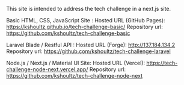 This site is intended to address the tech challenge in a next.js site.

Basic HTML, CSS, JavaScript Site :
Hosted URL (GitHub Pages): <https://kshoultz.github.io/tech-challenge-basic/>
Repository url: <https://github.com/kshoultz/tech-challenge-basic>

Laravel Blade / Restful API :
Hosted URL (Forge): <http://137.184.134.2>
Repository url: <https://github.com/kshoultz/tech-challenge-laravel>

Node.js / Next.js / Material UI Site:
Hosted URL (Vercel): <https://tech-challenge-node-next.vercel.app/>
Repository url: <https://github.com/kshoultz/tech-challenge-node-next>
